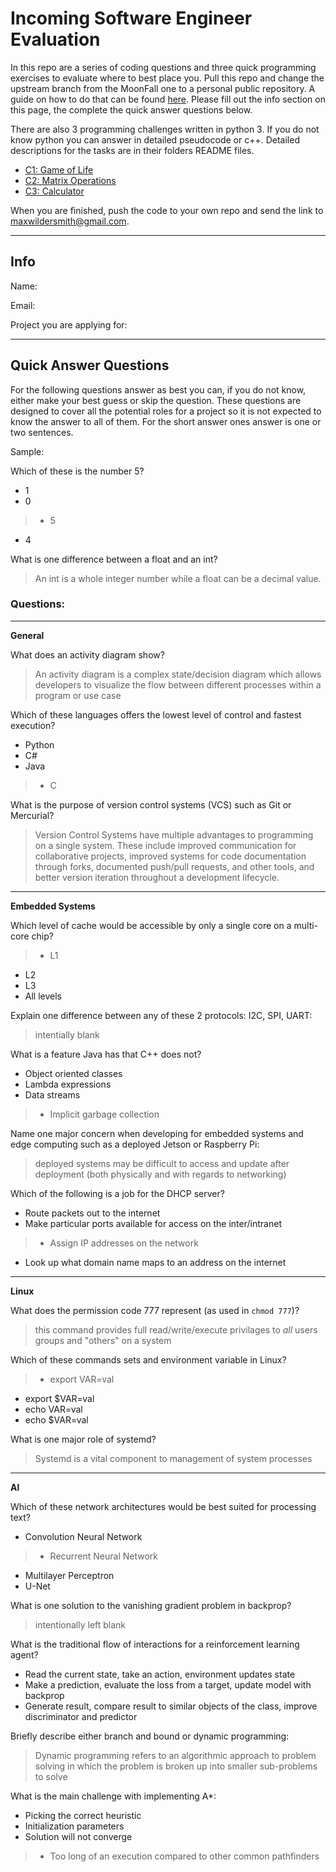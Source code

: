 # Incoming Software Engineer Evaluation

In this repo are a series of coding questions and three quick programming exercises to evaluate where to best place you. Pull this repo and change the upstream branch from the MoonFall one to a personal public repository. A guide on how to do that can be found [here](https://devconnected.com/how-to-change-git-remote-origin/). Please fill out the info section on this page, the complete the quick answer questions below. 

There are also 3 programming challenges written in python 3. If you do not know python you can answer in detailed pseudocode or c++. Detailed descriptions for the tasks are in their folders README files. 

 - [C1: Game of Life](C1/README.md)
 - [C2: Matrix Operations](C2/README.md)
 - [C3: Calculator](C3/README.md)

When you are finished, push the code to your own repo and send the link to maxwildersmith@gmail.com.

---
## Info

Name: 

Email:

Project you are applying for:


---
## Quick Answer Questions
For the following questions answer as best you can, if you do not know, either make your best guess or skip the question. These questions are designed to cover all the potential roles for a project so it is not expected to know the answer to all of them. For the short answer ones answer is one or two sentences.

Sample:

Which of these is the number 5?
 - 1
 - 0
> - 5
 - 4

What is one difference between a float and an int?

> An int is a whole integer number while a float can be a decimal value.

### Questions:
---

**General**

What does an activity diagram show?
>An activity diagram is a complex state/decision diagram which allows developers to visualize the flow between different processes within a program or use case

Which of these languages offers the lowest level of control and fastest execution?
 - Python
 - C#
 - Java
> - C


What is the purpose of version control systems (VCS) such as Git or Mercurial?
>Version Control Systems have multiple advantages to programming on a single system. These include improved communication for collaborative projects, improved systems for code documentation through forks, documented push/pull requests, and other tools, and better version iteration throughout a development lifecycle.
---
**Embedded Systems**

Which level of cache would be accessible by only a single core on a multi-core chip?
> - L1
 - L2
 - L3
 - All levels


Explain one difference between any of these 2 protocols: I2C, SPI, UART:
>intentially blank

What is a feature Java has that C++ does not?
 - Object oriented classes
 - Lambda expressions
 - Data streams
> - Implicit garbage collection


Name one major concern when developing for embedded systems and edge computing such as a deployed Jetson or Raspberry Pi:
> deployed systems may be difficult to access and update after deployment (both physically and with regards to networking)

Which of the following is a job for the DHCP server?
 - Route packets out to the internet
 - Make particular ports available for access on the inter/intranet
> - Assign IP addresses on the network
 - Look up what domain name maps to an address on the internet

---
**Linux**

What does the permission code 777 represent (as used in `chmod 777`)?
>this command provides full read/write/execute privilages to *all* users groups and "others" on a system

Which of these commands sets and environment variable in Linux? 
> - export VAR=val
 - export $VAR=val 
 - echo VAR=val
 - echo $VAR=val


What is one major role of systemd?
>Systemd is a vital component to management of system processes

---
**AI**

Which of these network architectures would be best suited for processing text?
 - Convolution Neural Network
> - Recurrent Neural Network
 - Multilayer Perceptron
 - U-Net


What is one solution to the vanishing gradient problem in backprop?
>intentionally left blank

What is the traditional flow of interactions for a reinforcement learning agent?
 - Read the current state, take an action, environment updates state
 - Make a prediction, evaluate the loss from a target, update model with backprop
 - Generate result, compare result to similar objects of the class, improve discriminator and predictor


Briefly describe either branch and bound or dynamic programming:
>Dynamic programming refers to an algorithmic approach to problem solving in which the problem is broken up into smaller sub-problems to solve

What is the main challenge with implementing A*:
 - Picking the correct heuristic
 - Initialization parameters
 - Solution will not converge
> - Too long of an execution compared to other common pathfinders
